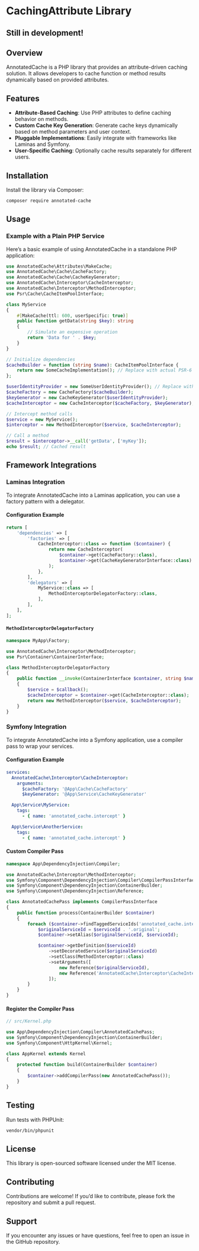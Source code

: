 # CachingAttribute Library

## Still in development!

## Overview

AnnotatedCache is a PHP library that provides an attribute-driven caching solution. 
It allows developers to cache function or method results dynamically based on provided attributes.

## Features

- **Attribute-Based Caching**: Use PHP attributes to define caching behavior on methods.
- **Custom Cache Key Generation**: Generate cache keys dynamically based on method parameters and user context.
- **Pluggable Implementations**: Easily integrate with frameworks like Laminas and Symfony.
- **User-Specific Caching**: Optionally cache results separately for different users.

## Installation

Install the library via Composer:

```bash
composer require annotated-cache
```

## Usage

### Example with a Plain PHP Service

Here’s a basic example of using AnnotatedCache in a standalone PHP application:

```php
use AnnotatedCache\Attributes\MakeCache;
use AnnotatedCache\Cache\CacheFactory;
use AnnotatedCache\Cache\CacheKeyGenerator;
use AnnotatedCache\Interceptor\CacheInterceptor;
use AnnotatedCache\Interceptor\MethodInterceptor;
use Psr\Cache\CacheItemPoolInterface;

class MyService
{
    #[MakeCache(ttl: 600, userSpecific: true)]
    public function getData(string $key): string
    {
        // Simulate an expensive operation
        return 'Data for ' . $key;
    }
}

// Initialize dependencies
$cacheBuilder = function (string $name): CacheItemPoolInterface {
    return new SomeCacheImplementation(); // Replace with actual PSR-6 implementation
};

$userIdentityProvider = new SomeUserIdentityProvider(); // Replace with actual user provider
$cacheFactory = new CacheFactory($cacheBuilder);
$keyGenerator = new CacheKeyGenerator($userIdentityProvider);
$cacheInterceptor = new CacheInterceptor($cacheFactory, $keyGenerator);

// Intercept method calls
$service = new MyService();
$interceptor = new MethodInterceptor($service, $cacheInterceptor);

// Call a method
$result = $interceptor->__call('getData', ['myKey']);
echo $result; // Cached result
```

## Framework Integrations

### Laminas Integration

To integrate AnnotatedCache into a Laminas application, you can use a factory pattern with a delegator.

#### Configuration Example

```php
return [
    'dependencies' => [
        'factories' => [
            CacheInterceptor::class => function ($container) {
                return new CacheInterceptor(
                    $container->get(CacheFactory::class),
                    $container->get(CacheKeyGeneratorInterface::class)
                );
            },
        ],
        'delegators' => [
            MyService::class => [
                MethodInterceptorDelegatorFactory::class,
            ],
        ],
    ],
];
```

#### `MethodInterceptorDelegatorFactory`

```php
namespace MyApp\Factory;

use AnnotatedCache\Interceptor\MethodInterceptor;
use Psr\Container\ContainerInterface;

class MethodInterceptorDelegatorFactory
{
    public function __invoke(ContainerInterface $container, string $name, callable $callback)
    {
        $service = $callback();
        $cacheInterceptor = $container->get(CacheInterceptor::class);
        return new MethodInterceptor($service, $cacheInterceptor);
    }
}
```

### Symfony Integration

To integrate AnnotatedCache into a Symfony application, use a compiler pass to wrap your services.

#### Configuration Example

```yaml
services:
  AnnotatedCache\Interceptor\CacheInterceptor:
    arguments:
      $cacheFactory: '@App\Cache\CacheFactory'
      $keyGenerator: '@App\Service\CacheKeyGenerator'

  App\Service\MyService:
    tags:
      - { name: 'annotated_cache.intercept' }

  App\Service\AnotherService:
    tags:
      - { name: 'annotated_cache.intercept' }
```

#### Custom Compiler Pass

```php
namespace App\DependencyInjection\Compiler;

use AnnotatedCache\Interceptor\MethodInterceptor;
use Symfony\Component\DependencyInjection\Compiler\CompilerPassInterface;
use Symfony\Component\DependencyInjection\ContainerBuilder;
use Symfony\Component\DependencyInjection\Reference;

class AnnotatedCachePass implements CompilerPassInterface
{
    public function process(ContainerBuilder $container)
    {
        foreach ($container->findTaggedServiceIds('annotated_cache.intercept') as $serviceId => $tags) {
            $originalServiceId = $serviceId . '.original';
            $container->setAlias($originalServiceId, $serviceId);

            $container->getDefinition($serviceId)
                ->setDecoratedService($originalServiceId)
                ->setClass(MethodInterceptor::class)
                ->setArguments([
                    new Reference($originalServiceId),
                    new Reference('AnnotatedCache\Interceptor\CacheInterceptor'),
                ]);
        }
    }
}

```

#### Register the Compiler Pass

```php
// src/Kernel.php

use App\DependencyInjection\Compiler\AnnotatedCachePass;
use Symfony\Component\DependencyInjection\ContainerBuilder;
use Symfony\Component\HttpKernel\Kernel;

class AppKernel extends Kernel
{
    protected function build(ContainerBuilder $container)
    {
        $container->addCompilerPass(new AnnotatedCachePass());
    }
}
```

## Testing

Run tests with PHPUnit:

```bash
vendor/bin/phpunit
```

## License

This library is open-sourced software licensed under the MIT license.

## Contributing

Contributions are welcome! If you’d like to contribute, please fork the repository and submit a pull request.

## Support

If you encounter any issues or have questions, feel free to open an issue in the GitHub repository.
